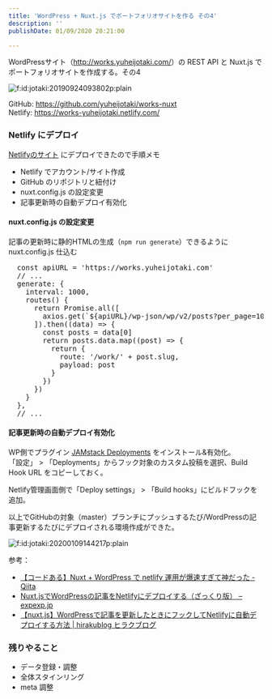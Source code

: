 ```yaml
---
title: 'WordPress + Nuxt.js でポートフォリオサイトを作る その4'
description: ''
publishDate: 01/09/2020 20:21:00

---
```

<p>WordPressサイト（<a href="http://works.yuheijotaki.com/">http://works.yuheijotaki.com/</a>）の REST API と Nuxt.js でポートフォリオサイトを作成する。その4</p>

<p><span itemscope itemtype="http://schema.org/Photograph"><img src="/images/hatena/20190924093802.png" alt="f:id:jotaki:20190924093802p:plain" title="f:id:jotaki:20190924093802p:plain" class="hatena-fotolife" itemprop="image"></span></p>

<p>GitHub: <a href="https://github.com/yuheijotaki/works-nuxt">https://github.com/yuheijotaki/works-nuxt</a><br/>
Netlify: <a href="https://works-yuheijotaki.netlify.com/">https://works-yuheijotaki.netlify.com/</a></p>

<h3>Netlify にデプロイ</h3>

<p><a href="https://works-yuheijotaki.netlify.com/">Netlifyのサイト</a> にデプロイできたので手順メモ</p>

<ul>
<li>Netlify でアカウント/サイト作成</li>
<li>GitHub のリポジトリと紐付け</li>
<li>nuxt.config.js の設定変更</li>
<li>記事更新時の自動デプロイ有効化</li>
</ul>


<h4>nuxt.config.js の設定変更</h4>

<p>記事の更新時に静的HTMLの生成（<code>npm run generate</code>）できるように nuxt.config.js 仕込む</p>

<pre class="code lang-javascript" data-lang="javascript" data-unlink>  <span class="synStatement">const</span> apiURL = <span class="synConstant">'https://works.yuheijotaki.com'</span>
  <span class="synComment">// ...</span>
  generate: <span class="synIdentifier">{</span>
    interval: 1000,
    routes() <span class="synIdentifier">{</span>
      <span class="synStatement">return</span> Promise.all(<span class="synIdentifier">[</span>
        axios.get(`$<span class="synIdentifier">{</span>apiURL<span class="synIdentifier">}</span>/wp-json/wp/v2/posts?per_page=100&amp;page=1&amp;_embed=1`)
      <span class="synIdentifier">]</span>).then((data) =&gt; <span class="synIdentifier">{</span>
        <span class="synStatement">const</span> posts = data<span class="synIdentifier">[</span>0<span class="synIdentifier">]</span>
        <span class="synStatement">return</span> posts.data.map((post) =&gt; <span class="synIdentifier">{</span>
          <span class="synStatement">return</span> <span class="synIdentifier">{</span>
            route: <span class="synConstant">'/work/'</span> + post.slug,
            payload: post
          <span class="synIdentifier">}</span>
        <span class="synIdentifier">}</span>)
      <span class="synIdentifier">}</span>)
    <span class="synIdentifier">}</span>
  <span class="synIdentifier">}</span>,
  <span class="synComment">// ...</span>
</pre>


<h4>記事更新時の自動デプロイ有効化</h4>

<p>WP側でプラグイン <a href="https://ja.wordpress.org/plugins/wp-jamstack-deployments/">JAMstack Deployments</a> をインストール&amp;有効化。<br/>
「設定」 > 「Deployments」からフック対象のカスタム投稿を選択、Build Hook URL をコピーしておく。</p>

<p>Netlify管理画面側で「Deploy settings」 > 「Build hooks」にビルドフックを追加。</p>

<p>以上でGitHubの対象（master）ブランチにプッシュするたび/WordPressの記事更新するたびにデプロイされる環境作成ができた。</p>

<p><span itemscope itemtype="http://schema.org/Photograph"><img src="/images/hatena/20200109144217.png" alt="f:id:jotaki:20200109144217p:plain" title="f:id:jotaki:20200109144217p:plain" class="hatena-fotolife" itemprop="image"></span></p>

<p>参考：</p>

<ul>
<li><a href="https://qiita.com/yahsan2/items/39eb9e3e19f72257084c">【コードある】Nuxt + WordPress で netlify 運用が爆速すぎて神だった - Qiita</a></li>
<li><a href="https://www.expexp.jp/nuxt-js-and-wp-netlify/">Nuxt.jsでWordPressの記事をNetlifyにデプロイする（ざっくり版） – expexp.jp</a></li>
<li><a href="https://hirakublog.com/code/262/">【nuxt.js】WordPressで記事を更新したときにフックしてNetlifyに自動デプロイする方法 | hirakublog ヒラクブログ</a></li>
</ul>


<h3>残りやること</h3>

<ul>
<li>データ登録・調整</li>
<li>全体スタインリング</li>
<li>meta 調整</li>
</ul>



